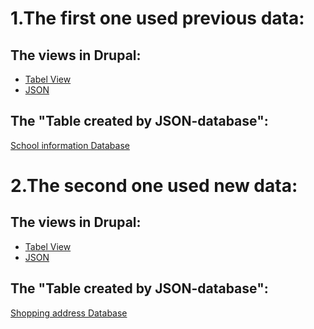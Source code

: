 1.The first one used previous data:
=============
The views in Drupal:
-------------
- [Tabel View](http://dev-my-1st-pantheon-site.pantheonsite.io/school-information#overlay-context=database.php)
- [JSON](http://dev-my-1st-pantheon-site.pantheonsite.io/school_info2#overlay-context=database.php)

The "Table created by JSON-database": 
-------------
[School information Database](http://dev-my-1st-pantheon-site.pantheonsite.io/lesson5/json-database.php)


2.The second one used new data:
=============
The views in Drupal:
-------------
- [Tabel View](http://dev-my-1st-pantheon-site.pantheonsite.io/shopping-address#overlay-context=)
- [JSON](http://dev-my-1st-pantheon-site.pantheonsite.io/shopping-address2#overlay-context=)

The "Table created by JSON-database": 
-------------
[Shopping address Database](http://dev-my-1st-pantheon-site.pantheonsite.io/lesson5/json-database_2nd.php)
